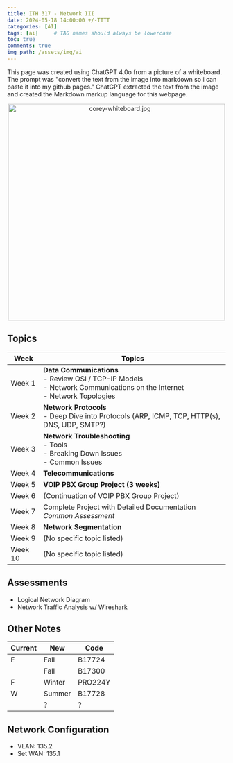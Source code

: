```yaml
---
title: ITH 317 - Network III
date: 2024-05-18 14:00:00 +/-TTTT
categories: [AI]
tags: [ai]     # TAG names should always be lowercase
toc: true
comments: true
img_path: /assets/img/ai
---
```

This page was created using ChatGPT 4.0o from a picture of a whiteboard. The prompt was "convert the text from the image into markdown so i can paste it into my github pages." ChatGPT extracted the text from the image and created the Markdown markup language for this webpage.

<div align="center">
    <img src="corey-whiteboard.jpg" alt="corey-whiteboard.jpg" width="500" height="auto"/>
</div>

## Topics

| Week  | Topics |
|-------|--------|
| Week 1 | **Data Communications**<br>- Review OSI / TCP-IP Models<br>- Network Communications on the Internet<br>- Network Topologies |
| Week 2 | **Network Protocols**<br>- Deep Dive into Protocols (ARP, ICMP, TCP, HTTP(s), DNS, UDP, SMTP?) |
| Week 3 | **Network Troubleshooting**<br>- Tools<br>- Breaking Down Issues<br>- Common Issues |
| Week 4 | **Telecommunications** |
| Week 5 | **VOIP PBX Group Project (3 weeks)** |
| Week 6 | (Continuation of VOIP PBX Group Project) |
| Week 7 | Complete Project with Detailed Documentation<br> *Common Assessment* |
| Week 8 | **Network Segmentation** |
| Week 9 | (No specific topic listed) |
| Week 10 | (No specific topic listed) |

## Assessments

- Logical Network Diagram
- Network Traffic Analysis w/ Wireshark

## Other Notes

| Current  | New       | Code      |
|----------|-----------|-----------|
| F        | Fall      | B17724    |
|          | Fall      | B17300    |
| F        | Winter    | PRO224Y   |
| W        | Summer    | B17728    |
|          | ?         | ?         |

## Network Configuration

- VLAN: 135.2
- Set WAN: 135.1
